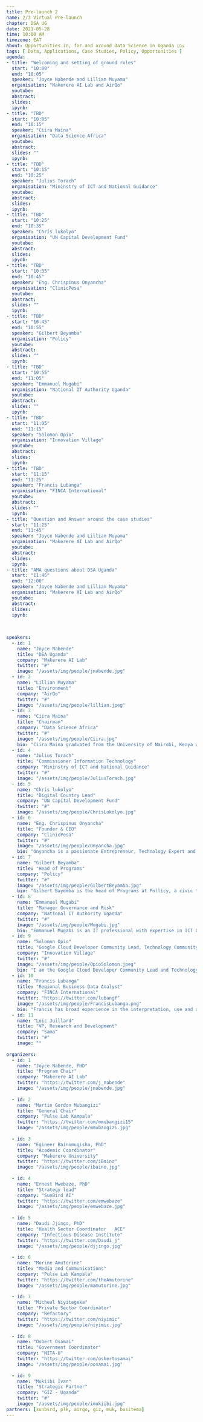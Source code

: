 ```yaml
---
title: Pre-launch 2
name: 2/3 Virtual Pre-launch
chapter: DSA UG
date: 2021-05-28
time: 10:00 AM
timezone: EAT
about: Opportunities in, for and around Data Science in Uganda 🇺🇬
tags: [ Data, Applications, Case Studies, Policy, Opportunities ]
agenda: 
- title: "Welcoming and setting of ground rules"
  start: "10:00"
  end: "10:05"
  speaker: "Joyce Nabende and Lillian Muyama" 
  organisation: "Makerere AI Lab and AirQo"
  youtube:
  abstract:
  slides:
  ipynb:
- title: "TBD"
  start: "10:05"
  end: "10:15"
  speaker: "Ciira Maina"
  organisation: "Data Science Africa"
  youtube:
  abstract:
  slides: ""
  ipynb:
- title: "TBD"
  start: "10:15"
  end: "10:25"
  speaker: "Julius Torach"
  organisation: "Mininstry of ICT and National Guidance"
  youtube:
  abstract:
  slides:
  ipynb:
- title: "TBD"
  start: "10:25"
  end: "10:35"
  speaker: "Chris lukolyo"
  organisation: "UN Capital Development Fund"
  youtube:
  abstract:
  slides:
  ipynb:
- title: "TBD"
  start: "10:35"
  end: "10:45"
  speaker: "Eng. Chrispinus Onyancha"
  organisation: "ClinicPesa"
  youtube:
  abstract:
  slides: ""
  ipynb:
- title: "TBD"
  start: "10:45"
  end: "10:55"
  speaker: "Gilbert Beyamba"
  organisation: "Policy"
  youtube:
  abstract:
  slides: ""
  ipynb:
- title: "TBD"
  start: "10:55"
  end: "11:05"
  speaker: "Emmanuel Mugabi"
  organisation: "National IT Authority Uganda"
  youtube:
  abstract:
  slides: ""
  ipynb:
- title: "TBD"
  start: "11:05"
  end: "11:15"
  speaker: "Solomon Opio"
  organisation: "Innovation Village"
  youtube:
  abstract:
  slides:
  ipynb:
- title: "TBD"
  start: "11:15"
  end: "11:25"
  speaker: "Francis Lubanga"
  organisation: "FINCA International"
  youtube:
  abstract:
  slides: ""
  ipynb:
- title: "Question and Answer around the case studies" 
  start: "11:25"
  end: "11:45"
  speaker: "Joyce Nabende and Lillian Muyama" 
  organisation: "Makerere AI Lab and AirQo"
  youtube:
  abstract:
  slides:
  ipynb:
- title: "AMA questions about DSA Uganda"
  start: "11:45"
  end: "12:00"
  speaker: "Joyce Nabende and Lillian Muyama" 
  organisation: "Makerere AI Lab and AirQo"
  youtube:
  abstract:
  slides:
  ipynb:
  
  
  
speakers: 
  - id: 1
    name: "Joyce Nabende"
    title: "DSA Uganda"
    company: "Makerere AI Lab"
    twitter: "#"
    image: "/assets/img/people/jnabende.jpg"
  - id: 2
    name: "Lillian Muyama"
    title: "Environment"
    company: "AirQo"
    twitter: "#"
    image: "/assets/img/people/lillian.jpeg"
  - id: 3
    name: "Ciira Maina"
    title: "Chairman"
    company: "Data Science Africa"
    twitter: "#"
    image: "/assets/img/people/Ciira.jpg"
    bio: "Ciira Maina graduated from the University of Nairobi, Kenya with a Bsc. degree in Electrical Engineering in 2007 and with a Ph.D. from Drexel University in Philadelphia, USA in September 2011. Between October 2011 and August 2013 he was a postdoctoral researcher in machine learning and computational Biology at the University of Sheffield. Since September 2013 he has been a Lecturer in Electrical Engineering at Dedan Kimathi University of Technology in Nyeri, Kenya. He is a member of the organizing committee for Data Science Africa which aims to improve knowledge of machine learning in Africa and served as program chair for DSA 2017 and general chair for DSA 2015 and 2018. He is currently involved in several projects aimed at applying machine learning and the internet of things to problems relevant in the African context."
  - id: 4
    name: "Julius Torach"
    title: "Commissioner Information Technology"
    company: "Mininstry of ICT and National Guidance"
    twitter: "#"
    image: "/assets/img/people/JuliusTorach.jpg" 
  - id: 5
    name: "Chris lukolyo"
    title: "Digital Country Lead"
    company: "UN Capital Development Fund"
    twitter: "#"
    image: "/assets/img/people/ChrisLukolyo.jpg"    
  - id: 6
    name: "Eng. Chrispinus Onyancha"
    title: "Founder & CEO"
    company: "ClinicPesa"
    twitter: "#"
    image: "/assets/img/people/Onyancha.jpg"
    bio: "Onyancha is a passionate Entrepreneur, Technology Expert and a Software Engineer by profession. He is the CEO of clinicPesa a platform established to provide a wider access to healthcare financing to the innumerable uninsured members of African Communities with a mission to empower `every person and organisation to save lives and do more`.  He has steered big partnerships that have seen the firms growth plan actualize even faster. He is also currently an MIT D-LAB fellow and 9 years ago, he Co-Founded and Managed creativeDNA Uganda an information technology company that worked with Top Media companies such as National Media Group amongst others. Onyancha has show-cased the turning of problematic Ideas to sustainable businesses, while moving beyond limitations and exceptionally designing solutions around problems in new ways. In the field of writing and authoring, he has previously been an author and instructor with Packt Publishers in the United Kingdom as well as consulted for Multinationals like Equity Bank, Google among others."
  - id: 7
    name: "Gilbert Beyamba"
    title: "Head of Programs"
    company: "Policy"
    twitter: "#"
    image: "/assets/img/people/GilbertBeyamba.jpg"
    bio: "Gilbert Bayemba is the head of Programs at Pollicy, a civic technology organisation based in Kampala, Pollicy works with the government and civil society to effectively use data and technology to improve public service delivery. Where his leadership assists the programs team in meeting the goals of the various business campaigns. Gilbert has ten years of executive leadership experience, with a proven track record of strategic management, policy and partnership and implementation, and aligning human resources with the organization's culture, processes, and business priorities. Since his early days as VP of programming at Unreasonable East Africa (now SHONA) and the Mara Foundation, and most recently at Reach A Hand Uganda, where he has played a critical role in the organization's rapid expansion and development since joining the team in 2014. He is currently pursuing an IMBA at Beijing's University of International Business and Economics."
  - id: 8
    name: "Emmanuel Mugabi"
    title: "Manager Governance and Risk"
    company: "National IT Authority Uganda"
    twitter: "#"
    image: "/assets/img/people/Mugabi.jpg"
    bio: "Emmanuel Mugabi is an IT professional with expertise in ICT Governance, Advisory, Privacy and Security. He currently works at the National Information Technology Authority – Uganda as the Senior Manager Governance and Risk where he is instrumental in driving the implementation of the National Information Security Framework. He holds a Master of Science Degree in ICT Management, Policy & Architectural Design, is a Certified Data Privacy Solutions Engineer (CDPSE), Certified Information Security Manager (CISM), Certified Information Systems Auditor, ISO/IEC 27001 Senior Lead Implementer and EC Council Incident Handler. He is also an active member of the ISACA Kampala Chapter."
  - id: 9
    name: "Solomon Opio"
    title: "Google Cloud Developer Community Lead, Technology Community lead"
    company: "Innovation Village"
    twitter: "#"
    image: "/assets/img/people/OpioSolomon.jpeg" 
    bio: "I am the Google Cloud Developer Community Lead and Technology Community Lead at the Innovation Village. I hold a Bachelor's degree in Software Engineering from Makerere University. I have led the Google Developer Groups for over 5 years now, focussing on helping developers, DevOps, IT pros and Architects, learn Google technologies, other products and platforms. Currently focussing on Cloud and Data Science. At the Innovation Village, I focus on supporting the developer communities in Uganda through training, mentorship and job linkages."
  - id: 10
    name: "Francis Lubanga"
    title: "Regional Business Data Analyst"
    company: "FINCA International"
    twitter: "https://twitter.com/lubangf"
    image: "/assets/img/people/FrancisLubanga.png"
    bio: "Francis has broad experience in the interpretation, use and application of information contained within an organization's data to inform a range of business improvement activities, particularly those related to the implementation, design, development, enhancement of business processes, systems, product development, and decision making. Additionally, he has assisted organizations, particularly financial institutions, fintechs, NGOs, PAYGo and telecommunication companies, perform the following; (1) Data Engineering, (2) Data Science, (3) Analytics & Reporting, (4) Software Development | Tally ERP9 & Prime | QuickBooks Development, (5) Process & Business Analysis, (6) Project Management, (7) Data Warehouse Design & Development. I have broad experience in the interpretation, use and application of information contained within an organization's data to inform a range of business improvement activities, particularly those involved in the implementation, design, development, enhancement and maintenance of business systems and business processes."
  - id: 11
    name: "Loic Juillard"
    title: "VP, Research and Development"
    company: "Sama"
    twitter: "#"
    image: ""    
  
organizers: 
  - id: 1
    name: "Joyce Nabende, PHD"
    title: "Program Chair"
    company: "Makerere AI Lab"
    twitter: "https://twitter.com/j_nabende"
    image: "/assets/img/people/jnabende.jpg"
   
  - id: 2
    name: "Martin Gordon Mubangizi"
    title: "General Chair"
    company: "Pulse Lab Kampala"
    twitter: "https://twitter.com/mmubangizi15"
    image: "/assets/img/people/mmubangizi.jpg"
   
  - id: 3
    name: "Egineer Bainomugisha, PhD"
    title: "Academic Coordinator"
    company: "Makerere University"
    twitter: "https://twitter.com/iBaino"
    image: "/assets/img/people/ibaino.jpg"
   
  - id: 4
    name: "Ernest Mwebaze, PhD"
    title: "Strategy lead"
    company: "SunBird AI"
    twitter: "https://twitter.com/emwebaze"
    image: "/assets/img/people/emwebaze.jpg"
    
  - id: 5
    name: "Daudi Jjingo, PhD"
    title: "Health Sector Coordinator	ACE"
    company: "Infectious Disease Institute"
    twitter: "https://twitter.com/Daudi_j"
    image: "/assets/img/people/djjingo.jpg"
    
  - id: 6
    name: "Morine Amutorine"
    title: "Media and Communications"
    company: "Pulse Lab Kampala"
    twitter: "https://twitter.com/theAmutorine"
    image: "/assets/img/people/mamutorine.jpg"
    
  - id: 7
    name: "Micheal Niyitegeka"
    title: "Private Sector Coordinator"
    company: "Refactory"
    twitter: "https://twitter.com/niyimic"
    image: "/assets/img/people/niyimic.jpg"
    
  - id: 8
    name: "Osbert Osamai"
    title: "Government Coordinator"
    company: "NITA-U"
    twitter: "https://twitter.com/osbertosamai"
    image: "/assets/img/people/oosamai.jpg"
    
  - id: 9
    name: "Mukiibi Ivan"
    title: "Strategic Partner"
    company: "GIZ - Uganda"
    twitter: "#"
    image: "/assets/img/people/imukiibi.jpg"
partners: [sunbird, plk, airqo, giz, muk, busitema]
---
```


